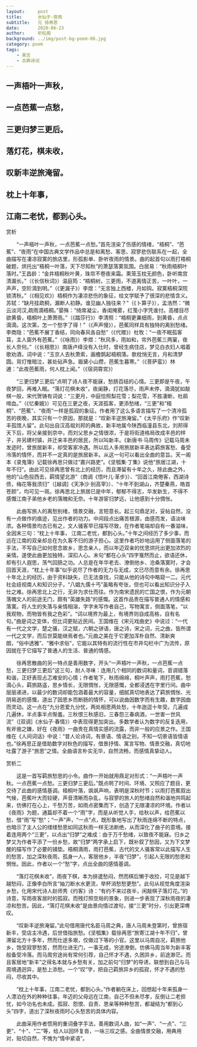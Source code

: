 ```yaml
---
layout:     post
title:      水仙子·夜雨
subtitle:   元 徐再思
date:       2020-06-23
author:     听松阁
background: ../img/post-bg-poem-06.jpg
category: poem
tags:
    - 美文
    - 古典诗词
---
```


## 一声梧叶一声秋，
## 一点芭蕉一点愁，
## 三更归梦三更后。
## 落灯花，棋未收，
## 叹新丰逆旅淹留。
## 枕上十年事，
## 江南二老忧，都到心头。



赏析

　　“一声梧叶一声秋，一点芭蕉一点愁。”首先渲染了伤感的情绪，“梧桐”、“芭蕉”、“夜雨”在中国古典文学作品中总是和离愁、客思、寂寥悲伤联系在一起，全曲描写在凄凉寂寞的旅店里，形孤影单、卧听夜雨的情景。曲的起首句以雨打梧桐破题，烘托出“梧桐一叶落，天下尽知秋”的萧瑟落寞氛围。白居易：“秋雨梧桐叶落时。”王昌龄：“金井梧桐秋叶黄，珠帘不卷夜来霜。熏笼玉枕无颜色，卧听南宫清漏长。”（《长信秋词》）温庭筠：“梧桐树，三更雨，不道离情正苦，一叶叶，一声声，空阶滴到明。”（《更漏子》）李煜：“无言独上西楼，月如钩。寂寞梧桐深院锁清秋。”（《相见欢》）梧桐作为凄凉悲伤的象征，给文学赋予了很深的悲情含义。苏轼：“缺月挂疏桐，漏断人初静。谁见幽人独往来？”（《卜算子》），孟浩然：“微云淡河汉,疏雨滴梧桐。”晏殊：“绮席凝尘，香闺掩雾，红笺小字凭谁付。高楼目尽欲黄昏，梧桐叶上萧萧雨。”（《踏莎行》）李清照：“梧桐更兼细雨，到黄昏，点点滴滴。这次第，怎一个愁字了得！”（《声声慢》），芭蕉同样具有独特的离别愁绪。李商隐：“芭蕉不展丁香结，同向春风各自愁”（《代赠》）杜牧：“一夜不眠孤客耳，主人窗外有芭蕉。”（《咏雨》）李煜：“秋风多，雨如和，帘外芭蕉三两窠，夜长人奈何。”（《长相思》）南唐卢绛没有入仕时，曾经生病住店，梦见白衣妇人唱着歌劝酒，词中说：“玉京人去秋萧索，画檐鹊起梧桐落。欹枕悄无言，月和清梦圆。背灯惟暗泣，甚处砧声急。眉黛小山攒，芭蕉生暮寒。”（《菩萨蛮》）林逋：“此夜芭蕉雨，何人枕上闻。”（《宿洞霄宫》）

　　“三更归梦三更后”点明了诗人夜不能寐，愁肠百结的心情。三更即是午夜，午夜梦回，再难入眠。“落灯花棋未收”，夜阑静，灯花落尽，雨声未停，滴滴犹如敲棋一般，宋代贺铸有词说：“三更月，中庭恰照梨花雪；梨花雪，不胜凄断，杜鹃啼血。”（《忆秦娥》）可见在三更之夜，天涯孤客，更添愁绪，“三更”和“梧桐”、“芭蕉”、“夜雨”一样是孤寂的象征。作者用了这么多语言描写了一个清冷孤苦的夜晚，其实只有一个原因，那就是：“叹新丰逆旅淹留。”《太平乐府》作“叹新丰孤馆人留”。此句出自汉高祖刘邦的典故，新丰地属今陕西临潼县东北，刘邦得天下后，将父亲接到京中，而刘父思乡之情很浓，于是将街道格局改成丰邑的样子，并另建村镇，并迁来丰邑的居民，所以叫新丰。《新唐书·马周传》记载马周未发迹时，曾旅居新丰，却受客家冷遇。所以后人多用旅居新丰表达羁旅客愁、备受冷落的情怀，而并不一定真的是旅居新丰。从这一句可以看出全曲的意旨。天一阁本《录鬼簿》记载徐再思只做过“嘉兴路吏”。《坚瓠集·丁集》说他“旅居江湖，十年不归”。由此可见徐再思曾有北上的经历，而且滞留有十年之久，除此曲之外，他的“山色投西去，羁情望北游”（商调《悟叶儿·革步》）、“回首江南倦客，西湖诗债，梅花等我须归”（[越调]《天净沙·别高宰》）、“十年不到湖山，齐楚秦燕，皓首苍颜”，均可见一斑。徐再思北上旅居已是中年，郁郁不得志，华发新生，不得不感慨江南子弟他乡老的落魄和无奈。十年游宦归梦远，让他感到十分惆怅。

　　此曲写旅人的离愁别绪，情景交融，言短意长。起三句鼎足对，妥帖自然，没有一点做作的痕迹，见出作者的功力。中间段点出痛苦根源，由感而发，语淡味浓。各种情景均古已有之，文人骚客早已描写尽致，在作者笔端却自有一番滋味，全因末三句：“枕上十年事， 江南二老忧，都到心头。”十年之间经历了多少事，而远在江南的双亲却总在为久客不归的游子担心。这里作者巧妙地运用了侧面落笔的手法，不写自己如何思念故乡，思念亲人，而以年迈双亲的忧思烘托出更加浓烈的亲情。遂使此曲更加独特，深扣人心。末句“都在心头”四字戛然而止，欲语还休，却有引人遐思，荡气回肠之功。人总是在年华老去、潦倒他乡、沧桑落寞时，才会回首天涯，“枕上十年事”似乎说尽了作者的无力与无成，文已尽而意有余。徐再思十年北上的经历，由于资料缺失，已无法查找，只能从他的诗句中略窥一二。元代社会歧视南人和知识分子，“八娼九儒十丐”虽略有夸张，但也可以看出知识分子入仕之难。徐再思北上之行，无非为求仕而往。作为南宋遗民的亡国之恨，作为元朝落魄文人的前途无门，颇有“英雄失路”的感慨。这首作品贵在描写普通人的情感和落寞。将人生的失落与亲情相溶，字字未写作者自己，写物寓言，侧面落笔，“以我观物，而物皆有我之色彩”。“词以境界为最上，有境界则自成高格，自有名句。”曲是词之变体，但比词更贴近民间。王国维在《宋元戏曲史》中说过：“一代有一代之文学，楚之骚，汉之赋，六朝之骈语，唐之诗，宋之词，元之曲，皆所谓一代之文学，而后世莫能继焉者也。”元曲之美在于它更加浑朴自然、清新爽朗，“俗中透雅”、“雅中求俗”，它能以其特有的流行性在市井勾栏中广为流传，原因就在于它描写了普通人的生活、普通的情感。

　　徐再思散曲的另一特点是善用数字，开头“一声梧叶一声秋，一点芭蕉一点愁，三更归梦三更后”这三句，耐人寻味：连用几个相同的数词和量词，音调错落和谐，正好表现忐忑难安的心情；作者笔下，秋雨绵绵，桐叶声声，雨打芭蕉，愁滴心头，羁旅路遥，思乡情长，无限惆怅，无限感慨，全都浸透在字里行间。曲中层层递进，以最少的数词却能包涵着最大的容量，细腻真切地表达了羁旅惆怅、光阴易逝的感慨，道出了因思乡而断肠的情怀，可以说曲因数字而有生趣，数字因曲而灵动。这一点在“九分恩爱九分忧，两处相思两处愁，十年迤逗十年受。几遍成几遍休，半点事半点惭羞。三秋恨三秋感旧，三春怨三春病酒，一世害一世风流”（[双调]《水仙子·春情》）中表现得更加突出。多数学者认为数字的反复迭用，有斧凿之嫌，好在《夜雨》一曲贵在真情实感的流露，而非一般的应景之作。王国维在《人间词话》中说：“昔人论诗词，有景语、情语之别，不知一切景语皆情语也。”徐再思正是借助数字对秋色的描写，借景抒情、寓言写物、情景交融，真切地吐露了游子“旅思”之情。全曲语言朴实无华，自然流畅，而感情真挚动人。





赏析二

　　这是一首写羁旅愁思的小令。曲作一开始就用鼎足对形式：“一声梧叶一声秋。一点芭蕉一点愁。三更归梦三更后。”既点明了时间、环境、又照应了题目，更交待了此曲的感情基调。梧桐叶落，飒飒声响，表明是深秋时节；以雨打芭蕉叙出气候，芭蕉叶大而较硬，声音清晰而杂乱，与寂寥的旅人的愁绪自然和谐地共鸣起来，仿佛打在心上，千愁万苦，如雨点密集而下，创造了无限凄凉的环境。作者以《夜雨》为题，通篇却不着一个“雨”字，而是从听觉人手，给秋以声，给芭蕉以愁，借“雨”写“愁”；“一声”声，“一点”点，既形象地写出了秋雨连绵不断的特点，也暗示了主人公的缕缕愁思如同这秋雨一样无法断绝，从而深化了曲子的意境。接着连用两个“三更”，以点出“归梦”之难成：由于万千愁绪，以致夜不能寐。归乡之梦又为作者平添了一份乡愁，故“归梦”两字承上启下，既补叙了愁因，又为下文梦醒的描写作了必要的铺垫。梧桐滴雨，雨打芭蕉，古代的文人骚客常以此描写人生的愁苦，加之深秋夜雨，孤身一人，客居他乡，半夜“归梦”，引起人无限的愁思和惘怅。因此，作者以一个“愁”字，点出全曲的感情基调。

　　“落灯花棋未收”，雨夜下棋，本为排遣愁闷，然而棋后懒于收捡，可见是越下越愁闷，正像李白所言“抽刀断水水更流，举杯消愁愁更愁”。此句从视觉角度渲染乡愁，化用宋代诗人赵师秀《约客》诗：“有约不来过夜半，闲敲棋子落灯花。”的诗意，写雨夜客居时的孤寂。而残灯照空局的景象，则进一步表现了深秋雨夜的凄凉和愁苦。因此，“落灯花棋未收”是由景向情过渡句，接“三更”时分，引出更深喟叹。

　　“叹新丰逆旅淹留。”此句借用唐代名臣马周之典，唐人马周未登第时，曾旅宿新丰，受店主冷遇，后世借指旅愁。《坚瓠集》载徐再思“旅寄江湖十年不归”，曾滞留北方十多年，然而仕途多艰，仅做过下等的小官。这里以马周自况，羁旅他乡，饱受寂寥愁苦，然而仕进无门，一事无成，穷途潦倒，仿佛马周当年为新丰客般备受冷落。而马周穷途尚有常何引荐，自己怀才不遇，久困异乡，前途渺茫。而且客居地“新丰”之得名本就与乡愁有关，加之前句“归梦”的导诱，联想到自己与马周境遇迥异，是愁上添愁。一个“叹”字，把自己羁旅异乡的孤寂，怀才不遇的愁闷，尽收其中。

　　“枕上十年事，江南二老忧，都到心头。”作者躺在床上，回想起十年来孤身一人漂泊在外的种种往事，年迈的父母远在江南，自己不但未尽孝，反倒让二老担忧，如今功名也未成。孤寂、怨恨、自责、思亲等种种愁苦，都凝结为“都到心头”四字，道出了深秋夜雨时心头愁苦的具体内容。

　　此曲采用作者惯用的重词叠字手法，善用数词人曲，如“一声”、“一点”、“三更”、“十”、“二”等，给人以回环复沓，一咏三叹之感。全曲情景交融，用典用对，贴切自然，不愧为“情中紧语”。
